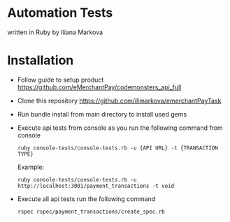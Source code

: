Automation Tests
======================
written in Ruby by Iliana Markova


Installation
============
- Follow guide to setup product https://github.com/eMerchantPay/codemonsters_api_full 

- Clone this repository https://github.com/ilimarkova/emerchantPayTask

- Run bundle install from main directory to install used gems

- Execute api tests from console as you run the following command from console
   ```
   ruby console-tests/console-tests.rb -u {API URL} -t {TRANSACTION TYPE}
   ```
   Example:
   ```
   ruby console-tests/console-tests.rb -u http://localhost:3001/payment_transactions -t void
   ```

- Execute all api tests run the following command
   ```
   rspec rspec/payment_transactions/create_spec.rb
   ```
